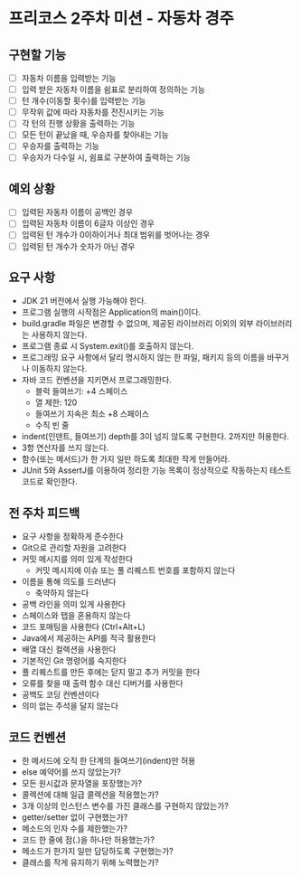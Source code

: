 # 프리코스 2주차 미션 - 자동차 경주

## 구현할 기능
- [ ] 자동차 이름을 입력받는 기능
- [ ] 입력 받은 자동차 이름을 쉼표로 분리하여 정의하는 기능
- [ ] 턴 개수(이동할 횟수)를 입력받는 기능
- [ ] 무작위 값에 따라 자동차를 전진시키는 기능
- [ ] 각 턴의 진행 상황을 출력하는 기능
- [ ] 모든 턴이 끝났을 때, 우승자를 찾아내는 기능
- [ ] 우승자를 출력하는 기능
- [ ] 우승자가 다수일 시, 쉼표로 구분하여 출력하는 기능
	
## 예외 상황
- [ ] 입력된 자동차 이름이 공백인 경우
- [ ] 입력된 자동차 이름이 6글자 이상인 경우
- [ ] 입력된 턴 개수가 0이하이거나 최대 범위를 벗어나는 경우
- [ ] 입력된 턴 개수가 숫자가 아닌 경우

## 요구 사항
- JDK 21 버전에서 실행 가능해야 한다.
- 프로그램 실행의 시작점은 Application의 main()이다.
- build.gradle 파일은 변경할 수 없으며, 제공된 라이브러리 이외의 외부 라이브러리는 사용하지 않는다.
- 프로그램 종료 시 System.exit()를 호출하지 않는다.
- 프로그래밍 요구 사항에서 달리 명시하지 않는 한 파일, 패키지 등의 이름을 바꾸거나 이동하지 않는다.
- 자바 코드 컨벤션을 지키면서 프로그래밍한다.
  - 블럭 들여쓰기: +4 스페이스
  - 열 제한: 120
  - 들여쓰기 지속은 최소 +8 스페이스
  - 수직 빈 줄
 - indent(인덴트, 들여쓰기) depth를 3이 넘지 않도록 구현한다. 2까지만 허용한다.
 - 3항 연산자를 쓰지 않는다.
 - 함수(또는 메서드)가 한 가지 일만 하도록 최대한 작게 만들어라.
 - JUnit 5와 AssertJ를 이용하여 정리한 기능 목록이 정상적으로 작동하는지 테스트 코드로 확인한다.

## 전 주차 피드백
- 요구 사항을 정확하게 준수한다
- Git으로 관리할 자원을 고려한다
- 커밋 메시지를 의미 있게 작성한다
	- 커밋 메시지에 이슈 또는 풀 리퀘스트 번호를 포함하지 않는다
- 이름을 통해 의도를 드러낸다
	- 축약하지 않는다
- 공백 라인을 의미 있게 사용한다
- 스페이스와 탭을 혼용하지 않는다
- 코드 포매팅을 사용한다 (Ctrl+Alt+L)
- Java에서 제공하는 API를 적극 활용한다
- 배열 대신 컬렉션을 사용한다
- 기본적인 Git 명령어를 숙지한다
- 풀 리퀘스트를 만든 후에는 닫지 말고 추가 커밋을 한다
- 오류를 찾을 때 출력 함수 대신 디버거를 사용한다
- 공백도 코딩 컨벤션이다
- 의미 없는 주석을 달지 않는다

## 코드 컨벤션
- 한 메서드에 오직 한 단계의 들여쓰기(indent)만 허용
- else 예약어를 쓰지 않았는가?
- 모든 원시값과 문자열을 포장했는가?
- 콜렉션에 대해 일급 콜렉션을 적용했는가?
- 3개 이상의 인스턴스 변수를 가진 클래스를 구현하지 않았는가?
- getter/setter 없이 구현했는가?
- 메소드의 인자 수를 제한했는가?
- 코드 한 줄에 점(.)을 하나만 허용했는가?
- 메소드가 한가지 일만 담당하도록 구현했는가?
- 클래스를 작게 유지하기 위해 노력했는가?